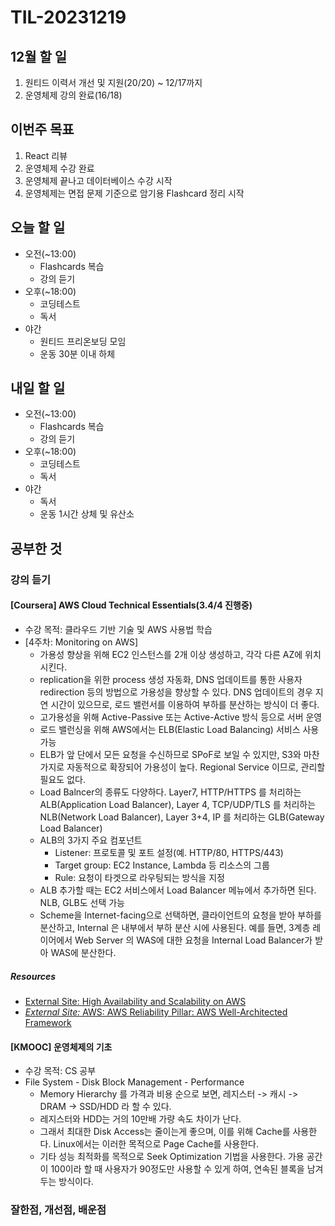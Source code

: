 # TIL-20231219

## 12월 할 일

1. 원티드 이력서 개선 및 지원(20/20) ~ 12/17까지
2. 운영체제 강의 완료(16/18)

## 이번주 목표

1. React 리뷰
2. 운영체제 수강 완료
3. 운영체제 끝나고 데이터베이스 수강 시작
4. 운영체제는 면접 문제 기준으로 암기용 Flashcard 정리 시작

## 오늘 할 일

- 오전(~13:00)
  - Flashcards 복습
  - 강의 듣기
- 오후(~18:00)
  - 코딩테스트
  - 독서
- 야간
  - 원티드 프리온보딩 모임
  - 운동 30분 이내 하체

## 내일 할 일

- 오전(~13:00)
  - Flashcards 복습
  - 강의 듣기
- 오후(~18:00)
  - 코딩테스트
  - 독서
- 야간
  - 독서
  - 운동 1시간 상체 및 유산소

## 공부한 것

### 강의 듣기

#### [Coursera] AWS Cloud Technical Essentials(3.4/4 진행중)

- 수강 목적: 클라우드 기반 기술 및 AWS 사용법 학습
- [4주차: Monitoring on AWS]
  - 가용성 향상을 위해 EC2 인스턴스를 2개 이상 생성하고, 각각 다른 AZ에 위치시킨다.
  - replication을 위한 process 생성 자동화, DNS 업데이트를 통한 사용자 redirection 등의 방법으로 가용성을 향상할 수 있다. DNS 업데이트의 경우 지연 시간이 있으므로, 로드 밸런서를 이용하여 부하를 분산하는 방식이 더 좋다.
  - 고가용성을 위해 Active-Passive 또는 Active-Active 방식 등으로 서버 운영
  - 로드 밸런싱을 위해 AWS에서는 ELB(Elastic Load Balancing) 서비스 사용 가능
  - ELB가 앞 단에서 모든 요청을 수신하므로 SPoF로 보일 수 있지만, S3와 마찬가지로 자동적으로 확장되어 가용성이 높다. Regional Service 이므로, 관리할 필요도 없다.
  - Load Balncer의 종류도 다양하다. Layer7, HTTP/HTTPS 를 처리하는 ALB(Application Load Balancer), Layer 4, TCP/UDP/TLS 를 처리하는 NLB(Network Load Balancer), Layer 3+4, IP 를 처리하는 GLB(Gateway Load Balancer)
  - ALB의 3가지 주요 컴포넌트
    - Listener: 프로토콜 및 포트 설정(예. HTTP/80, HTTPS/443)
    - Target group: EC2 Instance, Lambda 등 리소스의 그룹
    - Rule: 요청이 타겟으로 라우팅되는 방식을 지정
  - ALB 추가할 때는 EC2 서비스에서 Load Balancer 메뉴에서 추가하면 된다. NLB, GLB도 선택 가능
  - Scheme을 Internet-facing으로 선택하면, 클라이언트의 요청을 받아 부하를 분산하고, Internal 은 내부에서 부하 분산 시에 사용된다. 예를 들면, 3계층 레이어에서 Web Server 의 WAS에 대한 요청을 Internal Load Balancer가 받아 WAS에 분산한다.

##### Resources

- [External Site: High Availability and Scalability on AWS](https://docs.aws.amazon.com/whitepapers/latest/real-time-communication-on-aws/high-availability-and-scalability-on-aws.html)
- [_External Site:_ AWS: AWS Reliability Pillar: AWS Well-Architected Framework](https://docs.aws.amazon.com/wellarchitected/latest/reliability-pillar/welcome.html)

#### [KMOOC] 운영체제의 기초

- 수강 목적: CS 공부
- File System - Disk Block Management - Performance
  - Memory Hierarchy 를 가격과 비용 순으로 보면, 레지스터 -> 캐시 -> DRAM -> SSD/HDD 라 할 수 있다.
  - 레지스터와 HDD는 거의 10만배 가량 속도 차이가 난다.
  - 그래서 최대한 Disk Access는 줄이는게 좋으며, 이를 위해 Cache를 사용한다. Linux에서는 이러한 목적으로 Page Cache를 사용한다.
  - 기타 성능 최적화를 목적으로 Seek Optimization 기법을 사용한다. 가용 공간이 100이라 할 때 사용자가 90정도만 사용할 수 있게 하여, 연속된 블록을 남겨두는 방식이다.

### 잘한점, 개선점, 배운점
